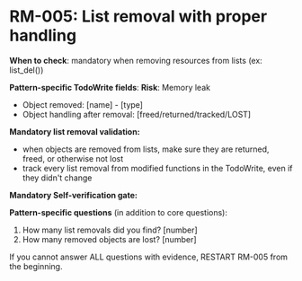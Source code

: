 # RM-005: List removal with proper handling

**When to check**: mandatory when removing resources from lists (ex: list_del())

**Pattern-specific TodoWrite fields**:
**Risk**: Memory leak


- Object removed: [name] - [type]
- Object handling after removal: [freed/returned/tracked/LOST]

**Mandatory list removal validation:**
- when objects are removed from lists, make sure they are returned,
freed, or otherwise not lost
- track every list removal from modified functions in the TodoWrite, even if they didn't change

**Mandatory Self-verification gate:**

**Pattern-specific questions** (in addition to core questions):
  1. How many list removals did you find? [number]
  2. How many removed objects are lost? [number]

If you cannot answer ALL questions with evidence, RESTART RM-005 from the beginning.
